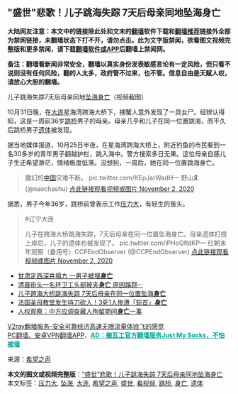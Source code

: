  <h2>"盛世"悲歌！儿子跳海失踪 7天后母亲同地坠海身亡</h2> <p class="notice"><b>大陆网友注意：本文中的链接除此处和文末的<a href="https://github.com/bannedbook/fanqiang" >翻墙</a>软件下载和<a href="https://github.com/killgcd/justmysocks/blob/master/README.md">翻墙推荐</a>链接外全部为禁网链接，未翻墙状态下打不开，请勿点击。此为文字版禁闻，欲看图文视频完整版和更多禁闻，请下载<a href="https://github.com/bannedbook/fanqiang">翻墙软件或APP</a>后翻墙上禁闻网。</p><p>备注：翻墙看新闻非常安全，翻墙以真实身份发表敏感言论有一定风险，但只看不说则没有任何风险，翻的人太多，政府管不过来，也不管。信息自由是天赋人权，请放心大胆的翻墙。</b></p>  <div class="entry"> <p id="conimg"></p> <p>儿子跳海失踪7天后母亲同地<a href="https://www.bannedbook.org/bnews/tag/%E5%9D%A0%E6%B5%B7/" class="st_tag internal_tag" rel="tag" title="标签 坠海 下的日志">坠海</a><a href="https://www.bannedbook.org/bnews/tag/%E8%BA%AB%E4%BA%A1/" class="st_tag internal_tag" rel="tag" title="标签 身亡 下的日志">身亡</a>（视频截图）</p> <p>10月31日晚，在<a href="https://www.bannedbook.org/bnews/tag/%e5%a4%a7%e8%bf%9e/" class="st_tag internal_tag" rel="tag" title="标签 大连 下的日志">大连</a>星海湾跨海大桥下，捕蟹人意外发现了一具女尸。经辨认得知，这是一周前36岁<a href="https://www.bannedbook.org/bnews/tag/%E8%B7%B3%E6%A1%A5/" class="st_tag internal_tag" rel="tag" title="标签 跳桥 下的日志">跳桥</a>男子的母亲。母亲几乎和儿子在同一位置跳海，而不久后跳桥男子<a href="https://www.bannedbook.org/bnews/tag/%E9%81%97%E4%BD%93/" class="st_tag internal_tag" rel="tag" title="标签 遗体 下的日志">遗体</a>被发现。</p> <p>据当地媒体报道，10月25日半夜，在星海湾跨海大桥上，附近钓鱼的市民看到一名30多岁的青年男子翻越护栏，跳入海中。警方搜索多日无果。这位母亲自感儿子生还希望渺茫，情绪极度低落。没想到，一周后，她在同一位置跳海身亡。</p>  <blockquote><p>魔幻的<span class='wp_keywordlink_affiliate'><a href="https://www.bannedbook.org/" title="中国" target="_blank">中国</a></span>灾难不断。 pic.twitter.com/KEpJarWadH— 野山🎗 (@naochashu) <a href="https://twitter.com/naochashu/status/1323204807352438785?ref_src=twsrc%5Etfw">点此链接观看视频或图片 November 2, 2020</a></p></blockquote> <p>据悉，男子今年36岁，跳桥前曾表示工作<a href="https://www.bannedbook.org/bnews/tag/%E5%8E%8B%E5%8A%9B%E5%A4%A7/" class="st_tag internal_tag" rel="tag" title="标签 压力大 下的日志">压力大</a>，有轻生的苗头。</p> <blockquote><p>#辽宁大连</p> <p>儿子在跨海大桥跳海失踪，7天后母亲在同一位置坠海身亡。母亲遗体打捞上岸后，儿子的遗体也被发现了。 pic.twitter.com/iPHoQfIdKP— 红朝末年观察（备用号）CCPEndObserver (@CCPEndObserver) <a href="https://twitter.com/CCPEndObserver/status/1323151056998522880?ref_src=twsrc%5Etfw">点此链接观看视频或图片 November 2, 2020</a></p> </blockquote> <ul class='op-related-articles' title='相关阅读'> <li><a href='https://www.bannedbook.org/bnews/baitai/20201102/1424312.html' target='_blank'>甘肃定西深井塌方 一男子被埋<b>身亡</b></a></li> <li><a href='https://www.bannedbook.org/bnews/baitai/20201102/1424310.html' target='_blank'>清晨街头一名环卫工头部被夹<b>身亡</b> 原因蹊跷···</a></li> <li><a href='https://www.bannedbook.org/bnews/baitai/20201102/1424282.html' target='_blank'>儿子跨海大桥跳海失踪 7天后母亲在同一位置坠海<b>身亡</b></a></li> <li><a href='https://www.bannedbook.org/bnews/worldnews/20201030/1422454.html' target='_blank'>法国圣母教堂发生持刀砍人！3死1人惨遭「斩首」<b>身亡</b></a></li> <li><a href='https://www.bannedbook.org/bnews/ssgc/20201029/1422426.html' target='_blank'>人权观察：中方应调查藏人拘留期间<b>身亡</b>一事</a></li> </ul> <p class="texttj"> <a href="https://www.bannedbook.org/forum23/topic22702.html" target="_blank">V2ray翻墙服务-安全可靠经济高速无限流量体验飞的感觉</a><br/> <a href="https://github.com/bannedbook/fanqiang/wiki/%E7%A6%81%E9%97%BB%E7%BD%91%E5%AE%89%E5%8D%93%E7%BF%BB%E5%A2%99%E6%96%B0%E9%97%BBAPP" target="_blank">PC翻墙、安卓VPN翻墙APP</a>、<span onclick="window.open('https://github.com/killgcd/justmysocks/blob/master/README.md')" style="font-weight:bold;color:#00A191;cursor:pointer;text-decoration:underline;outline:none">AD：搬瓦工官方翻墙服务Just My Socks，不怕被墙</span></p><p> 来源：<span class='wp_keywordlink_affiliate'><a href="https://www.soundofhope.org" title="希望之声" target="_blank">希望之声</a></span> </p><a name='sharetosocial'></a>       <div><b>本文的图文或视频完整版</b>：<a href='https://www.bannedbook.org/bnews/cbnews/20201103/1424698.html'>&#8220;盛世&#8221;悲歌！儿子跳海失踪 7天后母亲同地坠海身亡</a></div>  </div><!--END ENTRY--> <div class="postfooter"> <div>本文标签：<a href="https://www.bannedbook.org/bnews/tag/%E5%8E%8B%E5%8A%9B%E5%A4%A7/" rel="tag">压力大</a>, <a href="https://www.bannedbook.org/bnews/tag/%E5%9D%A0%E6%B5%B7/" rel="tag">坠海</a>, <a href="https://www.bannedbook.org/bnews/tag/%e5%a4%a7%e8%bf%9e/" rel="tag">大连</a>, <a href="https://www.bannedbook.org/bnews/tag/%e5%b8%8c%e6%9c%9b%e4%b9%8b%e5%a3%b0/" rel="tag">希望之声</a>, <a href="https://www.bannedbook.org/bnews/tag/%E7%9B%9B%E4%B8%96/" rel="tag">盛世</a>, <a href="https://www.bannedbook.org/bnews/tag/%E7%9C%8B%E8%A7%86%E9%A2%91/" rel="tag">看视频</a>, <a href="https://www.bannedbook.org/bnews/tag/%E8%B7%B3%E6%A1%A5/" rel="tag">跳桥</a>, <a href="https://www.bannedbook.org/bnews/tag/%E8%BA%AB%E4%BA%A1/" rel="tag">身亡</a>, <a href="https://www.bannedbook.org/bnews/tag/%E9%81%97%E4%BD%93/" rel="tag">遗体</a></div>  </div><!--END POSTFOOTER--> 